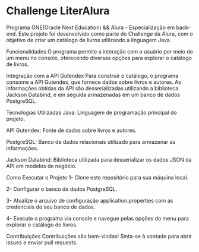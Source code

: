 # Challenge LiterAlura

Programa ONE(Oracle Next Education) && Alura - Especialização em back-end.
Este projeto foi desenvolvido como parte do Challenge da Alura, com o objetivo de criar um catálogo de livros utilizando a linguagem Java.

Funcionalidades
O programa permite a interação com o usuário por meio de um menu no console, oferecendo diversas opções para explorar o catálogo de livros.

Integração com a API Gutendex
Para construir o catálogo, o programa consome a API Gutendex, que fornece dados sobre livros e autores. As informações obtidas da API são desserializadas utilizando a biblioteca Jackson Databind, e em seguida armazenadas em um banco de dados PostgreSQL.

Tecnologias Utilizadas
Java: Linguagem de programação principal do projeto.

API Gutendex: Fonte de dados sobre livros e autores.

PostgreSQL: Banco de dados relacionais utilizado para armazenar as informações.

Jackson Databind: Biblioteca utilizada para desserializar os dados JSON da API em modelos de negócio.

Como Executar o Projeto
1- Clone este repositório para sua máquina local.

2- Configurar o banco de dados PostgreSQL.

3- Atualize o arquivo de configuração application.properties com as credenciais do seu banco de dados.

4- Execute o programa via console e navegue pelas opções do menu para explorar o catálogo de livros.

Contribuições
Contribuições são bem-vindas! Sinta-se à vontade para abrir issues e enviar pull requests.
